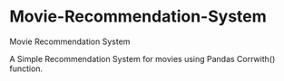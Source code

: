# Movie-Recommendation-System
Movie Recommendation System

A Simple Recommendation System for movies using Pandas Corrwith() function.
